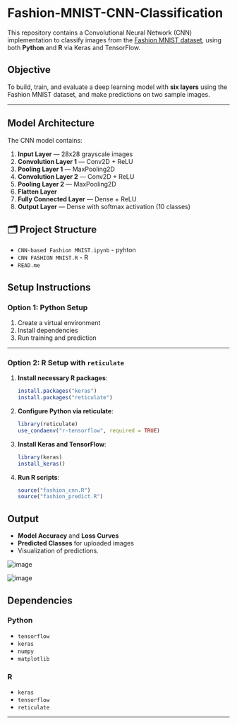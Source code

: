 # Fashion-MNIST-CNN-Classification

This repository contains a Convolutional Neural Network (CNN) implementation to classify images from the [Fashion MNIST dataset](https://keras.io/api/datasets/fashion_mnist/), using both **Python** and **R** via Keras and TensorFlow.

##  Objective

To build, train, and evaluate a deep learning model with **six layers** using the Fashion MNIST dataset, and make predictions on two sample images.

---

##  Model Architecture

The CNN model contains:

1. **Input Layer** — 28x28 grayscale images  
2. **Convolution Layer 1** — Conv2D + ReLU  
3. **Pooling Layer 1** — MaxPooling2D  
4. **Convolution Layer 2** — Conv2D + ReLU  
5. **Pooling Layer 2** — MaxPooling2D  
6. **Flatten Layer**  
7. **Fully Connected Layer** — Dense + ReLU  
8. **Output Layer** — Dense with softmax activation (10 classes)

## 🗂️ Project Structure
- ```CNN-based Fashion MNIST.ipynb``` - pyhton
- ```CNN FASHION MNIST.R``` - R
- ```READ.me```
 


##  Setup Instructions

### Option 1: Python Setup

1. Create a virtual environment
2. Install dependencies
3. Run training and prediction

---

### Option 2: R Setup with `reticulate`

1. **Install necessary R packages**:
   ```r
   install.packages("keras")
   install.packages("reticulate")
   ```

2. **Configure Python via reticulate**:
   ```r
   library(reticulate)
   use_condaenv("r-tensorflow", required = TRUE)
   ```

3. **Install Keras and TensorFlow**:
   ```r
   library(keras)
   install_keras()
   ```

4. **Run R scripts**:
   ```r
   source("fashion_cnn.R")
   source("fashion_predict.R")
   ```
##  Output

- **Model Accuracy** and **Loss Curves**
- **Predicted Classes** for uploaded images
- Visualization of predictions.

![image](https://github.com/user-attachments/assets/3aefb55d-1ac0-402e-b48d-ce600ed943c1)

![image](https://github.com/user-attachments/assets/ed2ea8c4-673d-4c44-8a14-5e99c3eea6ab)

##  Dependencies

### Python
- `tensorflow`
- `keras`
- `numpy`
- `matplotlib`

### R
- `keras`
- `tensorflow`
- `reticulate`

---




